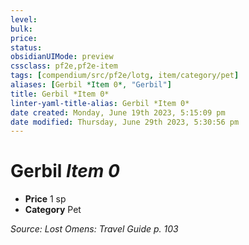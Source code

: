 ```yaml
---
level:
bulk:
price:
status:
obsidianUIMode: preview
cssclass: pf2e,pf2e-item
tags: [compendium/src/pf2e/lotg, item/category/pet]
aliases: [Gerbil *Item 0*, "Gerbil"]
title: Gerbil *Item 0*
linter-yaml-title-alias: Gerbil *Item 0*
date created: Monday, June 19th 2023, 5:15:09 pm
date modified: Thursday, June 29th 2023, 5:30:56 pm
---
```


# Gerbil *Item 0*

- **Price** 1 sp
- **Category** Pet

*Source: Lost Omens: Travel Guide p. 103*
